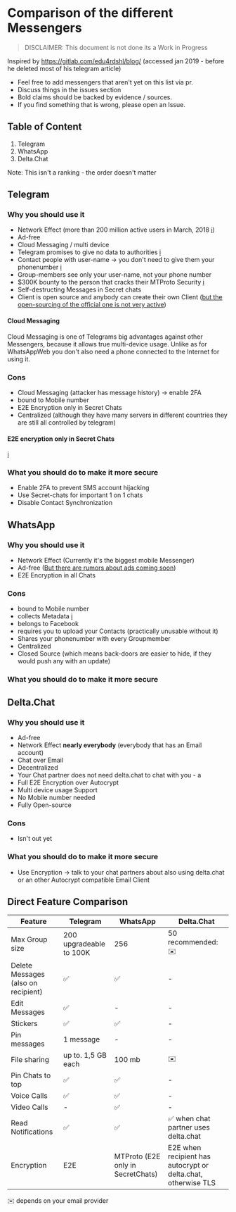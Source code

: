 # Comparison of the different Messengers

> DISCLAIMER: This document is not done its a Work in Progress


Inspired by https://gitlab.com/edu4rdshl/blog/ (accessed jan 2019 - before he deleted most of his telegram article)

- Feel free to add messengers that aren't yet on this list via pr.
- Discuss things in the issues section
- Bold claims should be backed by evidence / sources.
- If you find something that is wrong, please open an Issue.

## Table of Content

1. Telegram
1. WhatsApp
1. Delta.Chat

Note: This isn't a ranking - the order doesn't matter


## Telegram

### Why you should use it

- Network Effect (more than 200 million active users in March, 2018 [i](https://telegram.org/blog/200-million))
- Ad-free
- Cloud Messaging / multi device
- Telegram promises to give no data to authorities [i](https://telegram.org/privacy#8-3-law-enforcement-authorities)
- Contact people with user-name -> you don't need to give them your phonenumber [i](https://telegram.org/faq#q-who-can-i-write-to)
- Group-members see only your user-name, not your phone number
- $300K bounty to the person that cracks their MTProto Security [i](https://telegram.org/faq#q-what-if-my-hacker-friend-says-they-could-decipher-telegram-mes)
- Self-destructing Messages in Secret chats
- Client is open source and anybody can create their own Client ([but the open-sourcing of the official one is not very active](https://gitlab.com/edu4rdshl/blog/issues/2#note_129234369))

#### Cloud Messaging
Cloud Messaging is one of Telegrams big advantages against other Messengers, because it allows true multi-device usage.
Unlike as for WhatsAppWeb you don't also need a phone connected to the Internet for using it.


### Cons

- Cloud Messaging (attacker has message history) -> enable 2FA
- bound to Mobile number
- E2E Encryption only in Secret Chats
- Centralized (although they have many servers in different countries they are still all controlled by telegram)

#### E2E encryption only in Secret Chats
[i](https://telegram.org/faq#q-why-not-just-make-all-chats-secret)

### What you should do to make it more secure

- Enable 2FA to prevent SMS account hijacking
- Use Secret-chats for important 1 on 1 chats
- Disable Contact Synchronization


## WhatsApp

### Why you should use it
- Network Effect (Currently it's the biggest mobile Messenger) 
- Ad-free ([But there are rumors about ads coming soon](https://eu.usatoday.com/story/tech/talkingtech/2018/11/01/whatsapp-ads-reportedly-coming-its-status-stories/1844577002/))
- E2E Encryption in all Chats

### Cons
- bound to Mobile number
- collects Metadata [i](https://fossbytes.com/whatsapp-chats-collect-data-metadata/)
- belongs to Facebook
- requires you to upload your Contacts (practically unusable without it)
- Shares your phonenumber with every Groupmember
- Centralized
- Closed Source (which means back-doors are easier to hide, if they would push any with an update)


### What you should do to make it more secure



## Delta.Chat

### Why you should use it

- Ad-free
- Network Effect **nearly everybody** (everybody that has an Email account)
- Chat over Email
- Decentralized
- Your Chat partner does not need delta.chat to chat with you - a
- Full E2E Encryption over Autocrypt
- Multi device usage Support
- No Mobile number needed
- Fully Open-source

### Cons

- Isn't out yet

### What you should do to make it more secure

- Use Encryption -> talk to your chat partners about also using delta.chat or an other Autocrypt compatible Email Client


## Direct Feature Comparison


Feature | Telegram | WhatsApp | Delta.Chat
--------|----------|----------|-----------
Max Group size| 200 upgradeable to 100K | 256 | 50 recommended: ✉️
Delete Messages (also on recipient) | ✅ | ✅ | -
Edit Messages | ✅  | -       | -
Stickers | ✅       | ✅       | -
Pin messages | 1 message | -  | -
File sharing | up to. 1,5 GB each | 100 mb | ✉️
Pin Chats to top | ✅      | ✅       | -
Voice Calls | ✅    | ✅       | -
Video Calls | -    | ✅        | -
Read Notifications | ✅ | ✅   | ✅ when chat partner uses delta.chat
Encryption | E2E | MTProto (E2E only in SecretChats) | E2E when recipient has autocrypt or delta.chat, otherwise TLS

✉️ depends on your email provider



